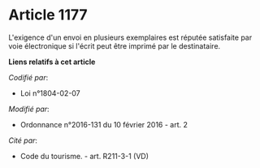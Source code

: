 # Article 1177

L'exigence d'un envoi en plusieurs exemplaires est réputée satisfaite par voie électronique si l'écrit peut être imprimé par
le destinataire.

**Liens relatifs à cet article**

_Codifié par_:

  - Loi n°1804-02-07

_Modifié par_:

  - Ordonnance n°2016-131 du 10 février 2016 - art. 2

_Cité par_:

  - Code du tourisme. - art. R211-3-1 (VD)
